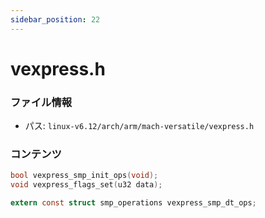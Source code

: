 ```yaml
---
sidebar_position: 22
---
```

# vexpress.h

### ファイル情報

- パス: `linux-v6.12/arch/arm/mach-versatile/vexpress.h`

### コンテンツ

```h
bool vexpress_smp_init_ops(void);
void vexpress_flags_set(u32 data);

extern const struct smp_operations vexpress_smp_dt_ops;

```
